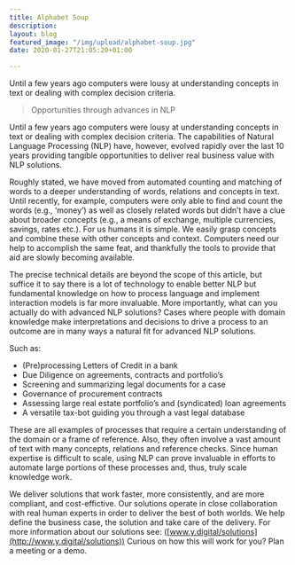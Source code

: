 ```yaml
---
title: Alphabet Soup
description: 
layout: blog
featured_image: "/img/upload/alphabet-soup.jpg"
date: 2020-01-27T21:05:20+01:00

---
```

Until a few years ago computers were lousy at understanding concepts in text or dealing with complex decision criteria.

> Opportunities through advances in NLP

Until a few years ago computers were lousy at understanding concepts in text or dealing with complex decision criteria. The capabilities of Natural Language Processing (NLP) have, however, evolved rapidly over the last 10 years providing tangible opportunities to deliver real business value with NLP solutions.

Roughly stated, we have moved from automated counting and matching of words to a deeper understanding of words, relations and concepts in text. Until recently, for example, computers were only able to find and count the words (e.g., ‘money’) as well as closely related words but didn’t have a clue about broader concepts (e.g., a means of exchange, multiple currencies, savings, rates etc.). For us humans it is simple. We easily grasp concepts and combine these with other concepts and context. Computers need our help to accomplish the same feat, and thankfully the tools to provide that aid are slowly becoming available.

The precise technical details are beyond the scope of this article, but suffice it to say there is a lot of technology to enable better NLP but fundamental knowledge on how to process language and implement interaction models is far more invaluable. More importantly, what can you actually do with advanced NLP solutions? Cases where people with domain knowledge make interpretations and decisions to drive a process to an outcome are in many ways a natural fit for advanced NLP solutions.

Such as:

* (Pre)processing Letters of Credit in a bank
* Due Diligence on agreements, contracts and portfolio’s
* Screening and summarizing legal documents for a case
* Governance of procurement contracts
* Assessing large real estate portfolio’s and (syndicated) loan agreements
* A versatile tax-bot guiding you through a vast legal database

These are all examples of processes that require a certain understanding of the domain or a frame of reference. Also, they often involve a vast amount of text with many concepts, relations and reference checks. Since human expertise is difficult to scale, using NLP can prove invaluable in efforts to automate large portions of these processes and, thus, truly scale knowledge work.

We deliver solutions that work faster, more consistently, and are more compliant, and cost-effictive. Our solutions operate in close collaboration with real human experts in order to deliver the best of both worlds. We help define the business case, the solution and take care of the delivery. For more information about our solutions see: ([www.y.digital/solutions](http://www.y.digital/solutions)) Curious on how this will work for you? Plan a meeting or a demo.